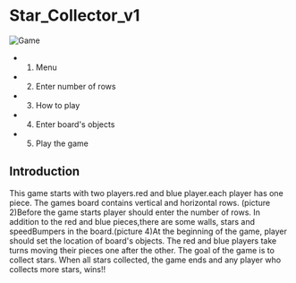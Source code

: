 # Star_Collector_v1

![Game](https://github.com/narges-karimian/Star_Collector_v1/main/Description/Introduction.png)

* 1. Menu
* 2. Enter number of rows
* 3. How to play
* 4. Enter board's objects
* 5. Play the game

## Introduction
This game starts with two players.red and blue player.each player has one piece.
The games board contains vertical and horizontal rows. (picture 2)Before the game starts player should enter the number of rows.
In addition to the red and blue pieces,there are some walls, stars and speedBumpers in the board.(picture 4)At the beginning of the game, player should set the location of board's objects.
The red and blue players take turns moving their pieces one after the other. The goal of the game is to collect stars. When all stars collected, the game ends and any player who collects more stars, wins!!
